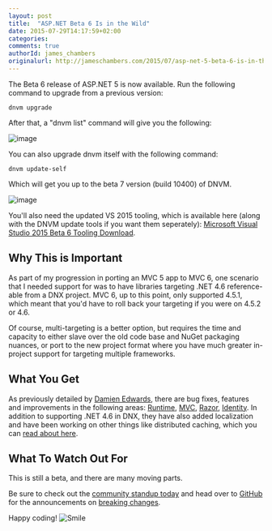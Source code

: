 ```yaml
---
layout: post
title:  "ASP.NET Beta 6 Is in the Wild"
date: 2015-07-29T14:17:59+02:00
categories:
comments: true
authorId: james_chambers
originalurl: http://jameschambers.com/2015/07/asp-net-5-beta-6-is-in-the-wild/
---
```

The Beta 6 release of ASP.NET 5 is now available. Run the following command to upgrade from a previous version:

    dnvm upgrade

After that, a "dnvm list" command will give you the following:

<!--more-->

![image][1]

You can also upgrade dnvm itself with the following command:

    dnvm update-self

Which will get you up to the beta 7 version (build 10400) of DNVM.

![image][2]

You'll also need the updated VS 2015 tooling, which is available here (along with the DNVM update tools if you want them seperately): [Microsoft Visual Studio 2015 Beta 6 Tooling Download][3].

## Why This is Important

As part of my progression in porting an MVC 5 app to MVC 6, one scenario that I needed support for was to have libraries targeting .NET 4.6 reference-able from a DNX project. MVC 6, up to this point, only supported 4.5.1, which meant that you'd have to roll back your targeting if you were on 4.5.2 or 4.6.

Of course, multi-targeting is a better option, but requires the time and capacity to either slave over the old code base and NuGet packaging nuances, or port to the new project format where you have much greater in-project support for targeting multiple frameworks.

## What You Get

As previously detailed by [Damien Edwards][4], there are bug fixes, features and improvements in the following areas: [Runtime][5], [MVC][6], [Razor][7], [Identity][8]. In addition to supporting .NET 4.6 in DNX, they have also added localization and have been working on other things like distributed caching, which you can [read about here][9].

## What To Watch Out For

This is still a beta, and there are many moving parts.

Be sure to check out the [community standup today][10] and head over to [GitHub][11] for the announcements on [breaking changes][12].

Happy coding! ![Smile][13]

[1]: http://jameschambers.com/wp-content/uploads/2015/07/image22.png "image"
[2]: http://jameschambers.com/wp-content/uploads/2015/07/image_thumb6.png "image"
[3]: http://www.microsoft.com/en-us/download/details.aspx?id=48222
[4]: https://twitter.com/DamianEdwards
[5]: https://github.com/issues?utf8=%E2%9C%93&amp;q=user%3Aaspnet+is%3Aissue+label%3Aenhancement+milestone%3A1.0.0-beta6
[6]: https://github.com/issues?utf8=%E2%9C%93&amp;q=user%3Aaspnet+is%3Aissue+label%3Aenhancement+milestone%3A6.0.0-beta6
[7]: https://github.com/issues?utf8=%E2%9C%93&amp;q=user%3Aaspnet+is%3Aissue+label%3Aenhancement+milestone%3A4.0.0-beta6
[8]: https://github.com/issues?utf8=%E2%9C%93&amp;q=user%3Aaspnet+is%3Aissue+label%3Aenhancement+milestone%3A3.0.0-beta6
[9]: https://github.com/aspnet/Announcements/issues/43
[10]: https://live.asp.net/
[11]: https://github.com/aspnet/
[12]: https://github.com/aspnet/Announcements/issues
[13]: http://jameschambers.com/wp-content/uploads/2015/07/wlEmoticon-smile4.png
  